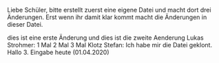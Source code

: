 Liebe Schüler, 
bitte erstellt zuerst eine eigene Datei und macht dort drei Änderungen. 
Erst wenn ihr damit klar kommt macht die Änderungen in dieser Datei. 

dies ist eine erste Änderung
und dies ist die zweite Aenderung
Lukas Strohmer:
1 Mal
2 Mal
3 Mal
Klotz Stefan:
Ich habe mir die Datei geklont.
Hallo
3. Eingabe heute (01.04.2020)
